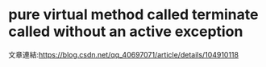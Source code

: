 # pure virtual method called terminate called without an active exception

文章連結:https://blog.csdn.net/qq_40697071/article/details/104910118
